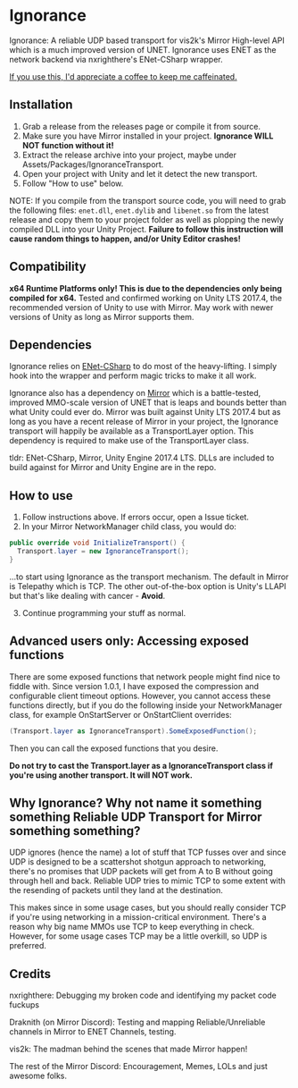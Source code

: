 # Ignorance
Ignorance: A reliable UDP based transport for vis2k's Mirror High-level API which is a much improved version of UNET.
Ignorance uses ENET as the network backend via nxrighthere's ENet-CSharp wrapper.

[If you use this, I'd appreciate a coffee to keep me caffeinated.](https://ko-fi.com/coburn)

## Installation
1. Grab a release from the releases page or compile it from source.
2. Make sure you have Mirror installed in your project. **Ignorance WILL NOT function without it!**
3. Extract the release archive into your project, maybe under Assets/Packages/IgnoranceTransport.
4. Open your project with Unity and let it detect the new transport.
5. Follow "How to use" below.

NOTE: If you compile from the transport source code, you will need to grab the following files: `enet.dll`, `enet.dylib` and `libenet.so` from the latest release and copy them to your project folder as well as plopping the newly compiled DLL into your Unity Project. **Failure to follow this instruction will cause random things to happen, and/or Unity Editor crashes!**

## Compatibility
**x64 Runtime Platforms only! This is due to the dependencies only being compiled for x64.**
Tested and confirmed working on Unity LTS 2017.4, the recommended version of Unity to use with Mirror.
May work with newer versions of Unity as long as Mirror supports them.

## Dependencies
Ignorance relies on [ENet-CSharp](https://github.com/nxrighthere/ENet-CSharp) to do most of the heavy-lifting. I simply hook into the wrapper and perform magic tricks to make it all work.

Ignorance also has a dependency on [Mirror](https://github.com/vis2k/Mirror) which is a battle-tested, improved MMO-scale version of UNET that is leaps and bounds better than what Unity could ever do. Mirror was built against Unity LTS 2017.4 but as long as you have a recent release of Mirror in your project, the Ignorance transport will happily be available as a TransportLayer option. This dependency is required to make use of the TransportLayer class.

tldr: ENet-CSharp, Mirror, Unity Engine 2017.4 LTS. DLLs are included to build against for Mirror and Unity Engine are in the repo.
## How to use
1. Follow instructions above. If errors occur, open a Issue ticket.
2. In your Mirror NetworkManager child class, you would do:
```csharp
public override void InitializeTransport() {
  Transport.layer = new IgnoranceTransport();
}
```
...to start using Ignorance as the transport mechanism. The default in Mirror is Telepathy which is TCP. The other out-of-the-box option is Unity's LLAPI but that's like dealing with cancer - **Avoid**.

3. Continue programming your stuff as normal.

## Advanced users only: Accessing exposed functions
There are some exposed functions that network people might find nice to fiddle with. Since version 1.0.1, I have exposed the compression and configurable client timeout options. However, you cannot access these functions directly, but if you do the following inside your NetworkManager class, for example OnStartServer or OnStartClient overrides:

```csharp
(Transport.layer as IgnoranceTransport).SomeExposedFunction();
```
Then you can call the exposed functions that you desire.

**Do not try to cast the Transport.layer as a IgnoranceTransport class if you're using another transport. It will NOT work.**

## Why Ignorance? Why not name it something something Reliable UDP Transport for Mirror something something?
UDP ignores (hence the name) a lot of stuff that TCP fusses over and since UDP is designed to be a scattershot shotgun approach to networking, there's no promises that UDP packets will get from A to B without going through hell and back. Reliable UDP tries to mimic TCP to some extent with the resending of packets until they land at the destination.

This makes since in some usage cases, but you should really consider TCP if you're using networking in a mission-critical environment. There's a reason why big name MMOs use TCP to keep everything in check. However, for some usage cases TCP may be a little overkill, so UDP is preferred.

## Credits
nxrighthere: Debugging my broken code and identifying my packet code fuckups

Draknith (on Mirror Discord): Testing and mapping Reliable/Unreliable channels in Mirror to ENET Channels, testing.

vis2k: The madman behind the scenes that made Mirror happen!

The rest of the Mirror Discord: Encouragement, Memes, LOLs and just awesome folks.
